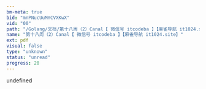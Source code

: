 ```yaml
---
bm-meta: true
bid: "mnPNucUuMYCVXKwX"
vid: "00"
path: "/Golang/文档/第十八周（2）Canal【 微信号 itcodeba 】【麻雀导航 it1024.site】.pdf"
name: "第十八周（2）Canal【 微信号 itcodeba 】【麻雀导航 it1024.site】"
ext: pdf
visual: false
type: "unknown"
status: "unread"
progress: 20
---
```

undefined